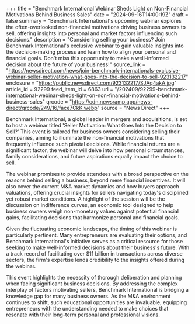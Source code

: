 +++
title = "Benchmark International Webinar Sheds Light on Non-Financial Motivations Behind Business Sales"
date = "2024-09-16T14:00:19Z"
draft = false
summary = "Benchmark International's upcoming webinar explores the often-overlooked non-financial motivations driving business owners to sell, offering insights into personal and market factors influencing such decisions."
description = "Considering selling your business? Join Benchmark International's exclusive webinar to gain valuable insights into the decision-making process and learn how to align your personal and financial goals. Don't miss this opportunity to make a well-informed decision about the future of your business!"
source_link = "https://newsdirect.com/news/join-benchmark-internationals-exclusive-webinar-seller-motivation-what-goes-into-the-decision-to-sell-923132217"
enclosure = "https://public.newsdirect.com/923132217/SJAq4akA.jpg"
article_id = 92299
feed_item_id = 6863
url = "/202409/92299-benchmark-international-webinar-sheds-light-on-non-financial-motivations-behind-business-sales"
qrcode = "https://cdn.newsramp.app/news-direct/qrcode/249/16/face7CkK.webp"
source = "News Direct"
+++

<p>Benchmark International, a global leader in mergers and acquisitions, is set to host a webinar titled 'Seller Motivation: What Goes Into the Decision to Sell?' This event is tailored for business owners considering selling their companies, aiming to illuminate the non-financial motivations that frequently influence such pivotal decisions. While financial returns are a significant factor, the webinar will delve into how personal circumstances, family considerations, and future aspirations equally impact the choice to sell.</p><p>The webinar promises to provide attendees with a broad perspective on the reasons behind selling a business, beyond mere financial incentives. It will also cover the current M&A market dynamics and how buyers approach valuations, offering crucial insights for sellers navigating today's disciplined yet robust market conditions. A highlight of the session will be the discussion on indifference curves, an economic tool designed to help business owners weigh non-monetary values against potential financial gains, facilitating decisions that harmonize personal and financial goals.</p><p>Given the fluctuating economic landscape, the timing of this webinar is particularly pertinent. Many entrepreneurs are evaluating their options, and Benchmark International's initiative serves as a critical resource for those seeking to make well-informed decisions about their business's future. With a track record of facilitating over $11 billion in transactions across diverse sectors, the firm's expertise lends credibility to the insights offered during the webinar.</p><p>This event highlights the necessity of thorough deliberation and planning when facing significant business decisions. By addressing the complex interplay of factors motivating sellers, Benchmark International is bridging a knowledge gap for many business owners. As the M&A environment continues to shift, such educational opportunities are invaluable, equipping entrepreneurs with the understanding needed to make choices that resonate with their long-term personal and professional visions.</p>